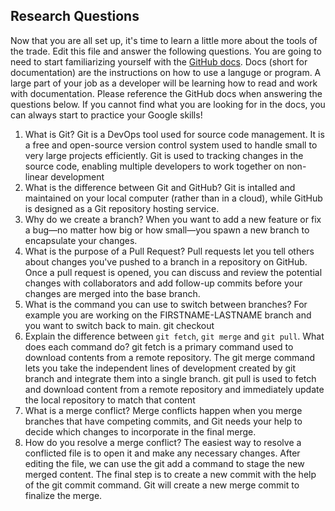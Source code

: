 ## Research Questions 

Now that you are all set up, it's time to learn a little more about the tools of the trade. Edit this file and answer the following questions. You are going to need to start familiarizing yourself with the [GitHub docs](https://docs.github.com/en). Docs (short for documentation) are the instructions on how to use a languge or program. A large part of your job as a developer will be learning how to read and work with documentation. Please reference the GitHub docs when answering the questions below. If you cannot find what you are looking for in the docs, you can always start to practice your Google skills!

1. What is Git? Git is a DevOps tool used for source code management. It is a free and open-source version control system used to handle small to very large projects efficiently. Git is used to tracking changes in the source code, enabling multiple developers to work together on non-linear development
2. What is the difference between Git and GitHub? Git is intalled and maintained on your local computer (rather than in a cloud), while GitHub is designed as a Git repository hosting service.
3. Why do we create a branch? When you want to add a new feature or fix a bug—no matter how big or how small—you spawn a new branch to encapsulate your changes.
4. What is the purpose of a Pull Request? Pull requests let you tell others about changes you've pushed to a branch in a repository on GitHub. Once a pull request is opened, you can discuss and review the potential changes with collaborators and add follow-up commits before your changes are merged into the base branch.
5. What is the command you can use to switch between branches? For example you are working on the FIRSTNAME-LASTNAME branch and you want to switch back to main. git checkout
6. Explain the difference between `git fetch`, `git merge` and `git pull`. What does each command do? git fetch is a primary command used to download contents from a remote repository. The git merge command lets you take the independent lines of development created by git branch and integrate them into a single branch. git pull is used to fetch and download content from a remote repository and immediately update the local repository to match that content
8. What is a merge conflict? Merge conflicts happen when you merge branches that have competing commits, and Git needs your help to decide which changes to incorporate in the final merge.
9. How do you resolve a merge conflict? The easiest way to resolve a conflicted file is to open it and make any necessary changes. After editing the file, we can use the git add a command to stage the new merged content. The final step is to create a new commit with the help of the git commit command. Git will create a new merge commit to finalize the merge.
